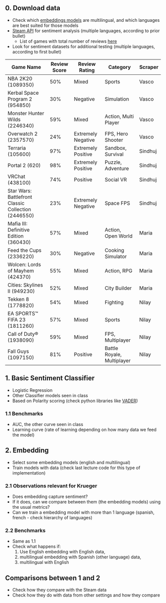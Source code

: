 ## 0. Download data

* Check which [embeddings models](https://sbert.net/docs/sentence_transformer/pretrained_models.html) are multilingual, and which languages are best suited for those models
* [Steam API](https://partner.steamgames.com/doc/store/getreviews) for sentiment analysis (multiple languages, according to prior bullet)
  * List of games with total number of reviews [here](https://steamdb.info/stats/gameratings/?sort=reviews_desc)
* Look for sentiment datasets for additional testing (multiple languages, according to first bullet)

| Game Name                    | Review Score | Review Rating        | Category             | Scraper     |
|------------------------------|--------------|----------------------|----------------------| ----------- |
| NBA 2K20 (1089350)                     | 50%          | Mixed                | Sports               | Vasco
| Kerbal Space Program 2 (954850)      | 30%          | Negative             | Simulation           | Vasco
| Monster Hunter Wilds (2246340)      | 59%          | Mixed                | Action, Multi Player | Vasco
| Overwatch 2 (2357570)                 | 24%          | Extremely Negative   | FPS, Hero Shooter    | Vasco
| Terraria (105600)                    | 97%          | Extremely Positive   | Sandbox, Survival    | Sindhuj
| Portal 2 (620)                     | 98%          | Extremely Positive   | Puzzle, Adventure    | Sindhuj
| VRChat (438100)                      | 74%          | Positive             | Social VR            | Sindhuj
| Star Wars: Battlefront Classic Collection (2446550)| 23% | Extremely Negative| Space FPS            | Sindhuj
| Mafia III: Definitive Edition (360430)| 57%          | Mixed                | Action, Open World   | Maria
| Feed the Cups (2336220)                | 30%          | Negative             | Cooking Simulator    | Maria
| Wolcen: Lords of Mayhem (424370)      | 55%          | Mixed                | Action, RPG          | Maria
| Cities: Skylines II (949230)         | 52%          | Mixed                | City Builder         | Maria
| Tekken 8 (1778820)                    | 54%          | Mixed                | Fighting             | Nilay 
| EA SPORTS™ FIFA 23 (1811260)          | 57%          | Mixed                | Sports               | Nilay
| Call of Duty® (1938090)      | 59%          | Mixed                | FPS, Multiplayer     | Nilay
| Fall Guys (1097150)      | 81%          | Positive                | Battle Royale, Multiplayer     | Nilay


## 1. Basic Sentiment Classifier

* Logistic Regression
* Other Classifier models seen in class
* Based on Polarity scoring (check python libraries like [VADER](https://melaniewalsh.github.io/Intro-Cultural-Analytics/05-Text-Analysis/04-Sentiment-Analysis.html))

### 1.1 Benchmarks

* AUC, the other curve seen in class
* Learning curve (rate of learning depending on how many data we feed the model)

## 2. Embedding 

* Select some embedding models (english and multilingual)
* Train models with data (check last lecture code for this type of implementation)

### 2.1 Observations relevant for Krueger

* Does embedding capture sentiment? 
* If it does, can we compare between them (the embedding models) using the usual metrics?
* Can we train a embedding model with more than 1 language (spanish, french - check hierarchy of languages)

### 2.2 Benchmarks

* Same as 1.1
* Check what happens if: 
  1. Use English embedding with English data, 
  2. multilingual embedding with Spanish (other language) data, 
  3. multilingual with English

## Comparisons between 1 and 2

* Check how they compare with the Steam data
* Check how they do with data from other settings and how they compare
